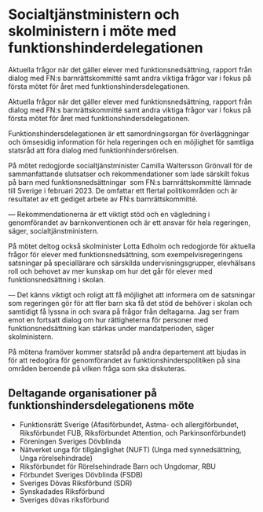 # Socialtjänstministern och skolministern i möte med funktionshinderdelegationen

Aktuella frågor när det gäller elever med funktionsnedsättning, rapport från dialog med FN:s barnrättskommitté samt andra viktiga frågor var i fokus på första mötet för året med funktionshindersdelegationen.

Aktuella frågor när det gäller elever med funktionsnedsättning, rapport från dialog med FN:s barnrättskommitté samt andra viktiga frågor var i fokus på första mötet för året med funktionshindersdelegationen.

Funktionshindersdelegationen är ett samordningsorgan för överläggningar och ömsesidig information för hela regeringen och en möjlighet för samtliga statsråd att föra dialog med funktionhindersrörelsen.

På mötet redogjorde socialtjänstminister Camilla Waltersson Grönvall för de sammanfattande slutsatser och rekommendationer som lade särskilt fokus på barn med funktionsnedsättningar  som FN:s barnrättskommitté lämnade till Sverige i februari 2023. De omfattar ett flertal politikområden och är resultatet av ett gediget arbete av FN:s barnrättskommitté.

— Rekommendationerna är ett viktigt stöd och en vägledning i genomförandet av barnkonventionen och är ett ansvar för hela regeringen, säger, socialtjänstministern.

På mötet deltog också skolminister Lotta Edholm och redogjorde för aktuella frågor för elever med funktionsnedsättning, som exempelvisregeringens satsningar på speciallärare och särskilda undervisningsgrupper, elevhälsans roll och behovet av mer kunskap om hur det går för elever med funktionsnedsättning i skolan.

— Det känns viktigt och roligt att få möjlighet att informera om de satsningar som regeringen gör för att fler barn ska få det stöd de behöver i skolan och samtidigt få lyssna in och svara på frågor från deltagarna. Jag ser fram emot en fortsatt dialog om hur rättigheterna för personer med funktionsnedsättning kan stärkas under mandatperioden, säger skolministern.

På mötena framöver kommer statsråd på andra departement att bjudas in för att redogöra för genomförandet av funktionshinderspolitiken på sina områden beroende på vilken fråga som ska diskuteras.

## Deltagande organisationer på funktionshindersdelegationens möte

* Funktionsrätt Sverige (Afasiförbundet, Astma- och allergiförbundet, Riksförbundet FUB, Riksförbundet Attention, och Parkinsonförbundet)
* Föreningen Sveriges Dövblinda
* Nätverket unga för tillgänglighet (NUFT) (Unga med synnedsättning, Unga rörelsehindrade)
* Riksförbundet för Rörelsehindrade Barn och Ungdomar, RBU
* Förbundet Sveriges Dövblinda (FSDB)
* Sveriges Dövas Riksförbund (SDR)
* Synskadades Riksförbund
* Sveriges dövas riksförbund
